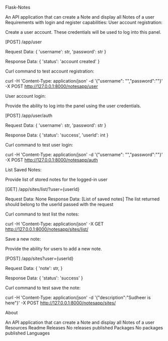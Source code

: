 Flask-Notes

An API application that can create a Note and display all Notes of a user
Requirements with login and register capabilities:
User account registration:

Create a user account. These credentials will be used to log into this panel.

[POST] /app/user

Request Data: { 'username': str, 'password': str }

Response Data: { 'status': 'account created' }

Curl command to test account registration:

curl -H 'Content-Type: application/json' -d '{"username": "<anyusername>","password":"<anypassword>"}' -X POST http://127.0.0.1:8000/notesapp/user

User account login:

Provide the ability to log into the panel using the user credentials.

[POST] /app/user/auth

Request Data: { 'username': str, 'password': str }

Response Data: { 'status': 'success', 'userId': int }

Curl command to test user login:

curl -H 'Content-Type: application/json' -d '{"username": "<anyusername>","password":"<anypassword>"}' -X POST http://127.0.0.1:8000/notesapp/auth

List Saved Notes:

Provide list of stored notes for the logged-in user

[GET] /app/sites/list/?user={userId}

Request Data: None Response Data: [List of saved notes] The list returned should belong to the userId passed with the request

Curl command to test list the notes:

curl -H 'Content-Type: application/json' -X GET http://127.0.0.1:8000/notesapp/sites/list/<UserId>

Save a new note:

Provide the ability for users to add a new note.

[POST] /app/sites?user={userId}

Request Data: { 'note': str, }

Response Data: { 'status': 'success' }

Curl command to test save the note:

curl -H 'Content-Type: application/json' -d '{"description":"Sudheer is here"}' -X POST http://127.0.0.1:8000/notesapp/sites/<UserId>

About

An API application that can create a Note and display all Notes of a user
Resources
Readme
Releases
No releases published
Packages
No packages published
Languages

